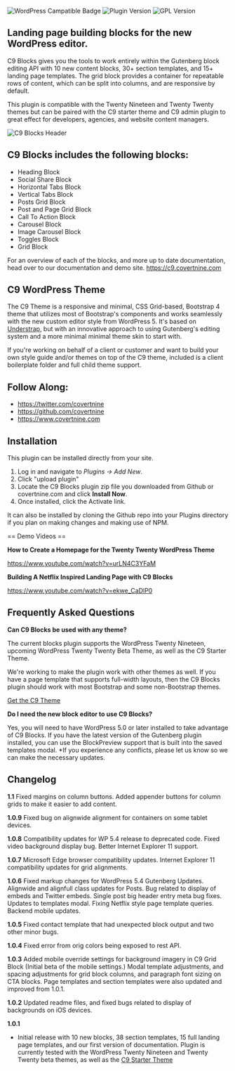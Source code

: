 ![WordPress Campatible Badge](https://img.shields.io/wordpress/plugin/wp-version/c9-blocks) ![Plugin Version](https://img.shields.io/wordpress/plugin/v/c9-blocks) ![GPL Version](https://img.shields.io/github/license/covertnine/c9-blocks)

## Landing page building blocks for the new WordPress editor.

C9 Blocks gives you the tools to work entirely within the Gutenberg block editing API with 10 new content blocks, 30+ section templates, and 15+ landing page templates. The grid block provides a container for repeatable rows of content, which can be split into columns, and are responsive by default.

This plugin is compatible with the Twenty Nineteen and Twenty Twenty themes but can be paired with the C9 starter theme and C9 admin plugin to great effect for developers, agencies, and website content managers.

![C9 Blocks Header](https://www.covertnine.com/wp-content/uploads/2019/12/c9-blocks-header-git-1.jpg)

## C9 Blocks includes the following blocks:

* Heading Block
* Social Share Block
* Horizontal Tabs Block
* Vertical Tabs Block
* Posts Grid Block
* Post and Page Grid Block
* Call To Action Block
* Carousel Block
* Image Carousel Block
* Toggles Block
* Grid Block

For an overview of each of the blocks, and more up to date documentation, head over to our documentation and demo site.
https://c9.covertnine.com

## C9 WordPress Theme
The C9 Theme is a responsive and minimal, CSS Grid-based, Bootstrap 4 theme that utilizes most of Bootstrap's components and works seamlessly with the new custom editor style from WordPress 5. It's based on [Understrap](https://understrap.com/), but with an innovative approach to using Gutenberg's editing system and a more minimal minimal theme skin to start with.

If you're working on behalf of a client or customer and want to build your own style guide and/or themes on top of the C9 theme, included is a client boilerplate folder and full child theme support.

## Follow Along:

* https://twitter.com/covertnine
* https://github.com/covertnine
* https://www.covertnine.com

## Installation

This plugin can be installed directly from your site.

1. Log in and navigate to _Plugins &rarr; Add New_.
2. Click "upload plugin"
3. Locate the C9 Blocks plugin zip file you downloaded from Github or covertnine.com and click **Install Now**.
4. Once installed, click the Activate link.

It can also be installed by cloning the Github repo into your Plugins directory if you plan on making changes and making use of NPM.

== Demo Videos ==

**How to Create a Homepage for the Twenty Twenty WordPress Theme**

https://www.youtube.com/watch?v=urLN4C3YFaM


**Building A Netflix Inspired Landing Page with C9 Blocks**

https://www.youtube.com/watch?v=ekwe_CaDlP0

## Frequently Asked Questions

**Can C9 Blocks be used with any theme?**

The current blocks plugin supports the WordPress Twenty Nineteen, upcoming WordPress Twenty Twenty Beta Theme, as well as the C9 Starter Theme. 

We're working to make the plugin work with other themes as well. If you have a page template that supports full-width layouts, then the C9 Blocks plugin should work with most Bootstrap and some non-Bootstrap themes.

[Get the C9 Theme](https://c9.covertnine.com)

**Do I need the new block editor to use C9 Blocks?**

Yes, you will need to have WordPress 5.0 or later installed to take advantage of C9 Blocks. If you have the latest version of the Gutenberg plugin installed, you can use the BlockPreview support that is built into the saved templates modal. *If you experience any conflicts, please let us know so we can make the necessary updates.

## Changelog

**1.1**
Fixed margins on column buttons. Added appender buttons for column grids to make it easier to add content.

**1.0.9**
Fixed bug on alignwide alignment for containers on some tablet devices.

**1.0.8**
Compatibility updates for WP 5.4 release to deprecated code. Fixed video background display bug. Better Internet Explorer 11 support.

**1.0.7**
Microsoft Edge browser compatibility updates. Internet Explorer 11 compatibility updates for grid alignments.

**1.0.6**
Fixed markup changes for WordPress 5.4 Gutenberg Updates. Alignwide and alignfull class updates for Posts. Bug related to display of embeds and Twitter embeds. Single post big header entry meta bug fixes. Updates to templates modal. Fixing Netflix style page template queries. Backend mobile updates.

**1.0.5**
Fixed contact template that had unexpected block output and two other minor bugs.

**1.0.4**
Fixed error from orig colors being exposed to rest API.

**1.0.3**
Added mobile override settings for background imagery in C9 Grid Block (Initial beta of the mobile settings.) Modal template adjustments, and spacing adjustments for grid block columns, and paragraph font sizing on CTA blocks. Page templates and section templates were also updated and improved from 1.0.1.

**1.0.2**
Updated readme files, and fixed bugs related to display of backgrounds on iOS devices.

**1.0.1**
* Initial release with 10 new blocks, 38 section templates, 15 full landing page templates, and our first version of documentation. Plugin is currently tested with the WordPress Twenty Nineteen and Twenty Twenty beta themes, as well as the [C9 Starter Theme](https://c9.covertnine.com)
